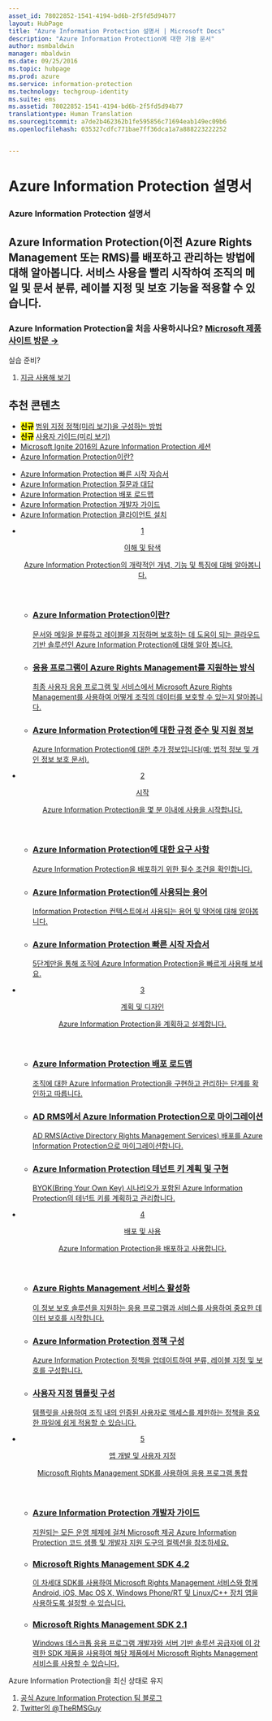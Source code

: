 ```yaml
---
asset_id: 78022852-1541-4194-bd6b-2f5fd5d94b77
layout: HubPage
title: "Azure Information Protection 설명서 | Microsoft Docs"
description: "Azure Information Protection에 대한 기술 문서"
author: msmbaldwin
manager: mbaldwin
ms.date: 09/25/2016
ms.topic: hubpage
ms.prod: azure
ms.service: information-protection
ms.technology: techgroup-identity
ms.suite: ems
ms.assetid: 78022852-1541-4194-bd6b-2f5fd5d94b77
translationtype: Human Translation
ms.sourcegitcommit: a7de2b462362b1fe595856c71694eab149ec09b6
ms.openlocfilehash: 035327cdfc771bae7ff36dca1a7a888223222252


---
```

# <a name="azure-information-protection-documentation"></a>Azure Information Protection 설명서
<article id="main">
    <section id="hero-content">
      <h1>Azure Information Protection 설명서</h1>
      <h2>Azure Information Protection(이전 Azure Rights Management 또는 RMS)를 배포하고 관리하는 방법에 대해 알아봅니다. 서비스 사용을 빨리 시작하여 조직의 메일 및 문서 분류, 레이블 지정 및 보호 기능을 적용할 수 있습니다.</h2>
      <h3>Azure Information Protection을 처음 사용하시나요? <a href="https://www.microsoft.com/en-us/cloud-platform/azure-information-protection" target="_blank">Microsoft 제품 사이트 방문 &rarr;</a></h3>
    </section>
    <aside class="alert section-border">
        <p>실습 준비?</p>
        <ol class="action-list">
            <li><a href="https://portal.office.com/Signup?&OfferId=A43415D3-404C-4df3-B31B-AAD28118A778&dl=INFORMATIONPROTECTION&ali=1#0" target="_blank" class="button-bordered button-translucent">지금 사용해 보기</a></li>
        </ol>
    </aside>
    <section id="featured" class="container">
      <h2 class="section-heading"><span class="icon icon-warning"></span> 추천 콘텐츠</h2>
      <div class="features row">
        <ul class="column column-half">
          <li><mark><b>신규</b></mark> <a href="./deploy-use/configure-policy-scope.md">범위 지정 정책(미리 보기)을 구성하는 방법</a></li>
          <li><mark><b>신규</b></mark> <a href="./rms-client/client-user-guide.md">사용자 가이드(미리 보기)</a></li>
          <li><a href="./understand-explore/what-is-information-protection.md#resources-for-azure-information-protection">Microsoft Ignite 2016의 Azure Information Protection 세션</a></li>
          <li><a href="./understand-explore/what-is-information-protection.md">Azure Information Protection이란?</a></li>
        </ul>
        <ul class="column column-half">
          <li><a href="./get-started/infoprotect-quick-start-tutorial.md">Azure Information Protection 빠른 시작 자습서</a></li>
          <li><a href="./get-started/faqs.md">Azure Information Protection 질문과 대답</a></li>
      <li><a href="./plan-design/deployment-roadmap.md">Azure Information Protection 배포 로드맵</a></li>
          <li><a href="./develop/developers-guide.md">Azure Information Protection 개발자 가이드</a></li>
          <li><a href="./rms-client/info-protect-client.md">Azure Information Protection 클라이언트 설치</a></li>
        </ul>
      </div>
    </section>
    <div id="journeys">
      <section class="container">
        <ul class="journeys-list">
          <li class="journey-step">
            <header class="journey-step-header row">
              <a href="./understand-explore/azure-rights-management.md">
                <div class="title column-third">
                  <span class="step-number">1</span>
                  <p>이해 및 탐색</p>
                </div>
                <p class="description column-two-thirds">Azure Information Protection의 개략적인 개념, 기능 및 특징에 대해 알아봅니다.</p>
              </a>
            </header>
            <section class="journey-step-elements content">
              <ul class="row">
                <li class="column-third">
                  <a href="./understand-explore/what-is-information-protection.md">
                    <h3>Azure Information Protection이란?</h3>
                    <p>문서와 메일을 분류하고 레이블을 지정하며 보호하는 데 도움이 되는 클라우드 기반 솔루션인 Azure Information Protection에 대해 알아 봅니다.</p>
                  </a>
                </li>
                <li class="column-third">
                  <a href="./understand-explore/applications-support.md">
                    <h3>응용 프로그램이 Azure Rights Management를 지원하는 방식</h3>
                    <p>최종 사용자 응용 프로그램 및 서비스에서 Microsoft Azure Rights Management를 사용하여 어떻게 조직의 데이터를 보호할 수 있는지 알아봅니다.</p>
                  </a>
                </li>
                <li class="column-third">
                  <a href="./understand-explore/compliance.md">
                    <h3>Azure Information Protection에 대한 규정 준수 및 지원 정보</h3>
                    <p>Azure Information Protection에 대한 추가 정보입니다(예: 법적 정보 및 개인 정보 보호 문서).</p>
                  </a>
                </li>
              </ul>
            </section>
          </li>
          <li class="journey-step">
            <header class="journey-step-header row">
              <a href="./get-started/requirements-azure-rms.md">
                <div class="title column-third">
                  <span class="step-number">2</span>
                  <p>시작</p>
                </div>
                <p class="description column-two-thirds">Azure Information Protection을 몇 분 이내에 사용을 시작합니다.</p>
              </a>
            </header>
            <section class="journey-step-elements content">
              <ul class="row">
                <li class="column-third">
                  <a href="./get-started/requirements-azure-rms.md">
                    <h3>Azure Information Protection에 대한 요구 사항</h3>
                    <p>Azure Information Protection을 배포하기 위한 필수 조건을 확인합니다.</p>
                  </a>
                </li>
                <li class="column-third">
                  <a href="./get-started/terminology.md">
                    <h3>Azure Information Protection에 사용되는 용어</h3>
                    <p>Information Protection 컨텍스트에서 사용되는 용어 및 약어에 대해 알아봅니다.</p>
                  </a>
                </li>
                <li class="column-third">
                  <a href="./get-started/quick-start-tutorial.md">
                    <h3>Azure Information Protection 빠른 시작 자습서</h3>
                    <p>5단계만을 통해 조직에 Azure Information Protection을 빠르게 사용해 보세요.</p>
                  </a>
                </li>
              </ul>
            </section>
          </li>
          <li class="journey-step">
            <header class="journey-step-header row">
              <a href="./plan-design/deployment-roadmap.md">
                <div class="title column-third">
                  <span class="step-number"> 3</span>
                  <p>계획 및 디자인</p>
                </div>
                <p class="description column-two-thirds">Azure Information Protection을 계획하고 설계합니다.</p>
              </a>
            </header>
            <section class="journey-step-elements content">
              <ul class="row">
                <li class="column-third">
                  <a href="./plan-design/deployment-roadmap.md">
                    <h3>Azure Information Protection 배포 로드맵</h3>
                    <p>조직에 대한 Azure Information Protection을 구현하고 관리하는 단계를 확인하고 따릅니다.</p>
                  </a>
                </li>
                <li class="column-third">
                  <a href="./plan-design/migrate-from-ad-rms-to-azure-rms.md">
                    <h3>AD RMS에서 Azure Information Protection으로 마이그레이션</h3>
                    <p>AD RMS(Active Directory Rights Management Services) 배포를 Azure Information Protection으로 마이그레이션합니다.</p>
                  </a>
                </li>
                <li class="column-third">
                  <a href="./plan-design/plan-implement-tenant-key.md">
                    <h3>Azure Information Protection 테넌트 키 계획 및 구현</h3>
                    <p>BYOK(Bring Your Own Key) 시나리오가 포함된 Azure Information Protection의 테넌트 키를 계획하고 관리합니다.</p>
                  </a>
                </li>
              </ul>
            </section>
          </li>
          <li class="journey-step">
            <header class="journey-step-header row">
              <a href="./deploy-use/activate-service.md">
                <div class="title column-third">
                  <span class="step-number"> 4</span>
                  <p>배포 및 사용</p>
                </div>
                <p class="description column-two-thirds">Azure Information Protection을 배포하고 사용합니다.</p>
              </a>
            </header>
            <section class="journey-step-elements content">
              <ul class="row">
                 <li class="column-third">
                 <a href="./deploy-use/activate-service.md">
                    <h3>Azure Rights Management 서비스 활성화</h3>
                    <p>이 정보 보호 솔루션을 지원하는 응용 프로그램과 서비스를 사용하여 중요한 데이터 보호를 시작합니다.</p>
                  </a>
                </li>
                <li class="column-third">
                  <a href="./deploy-use/configure-applications.md">
                    <h3>Azure Information Protection 정책 구성</h3>
                    <p>Azure Information Protection 정책을 업데이트하여 분류, 레이블 지정 및 보호를 구성합니다.</p>
                </li>
                <li class="column-third">
                  <a href="./deploy-use/configure-custom-templates.md">
                    <h3>사용자 지정 템플릿 구성</h3>
                    <p>템플릿을 사용하여 조직 내의 인증된 사용자로 액세스를 제한하는 정책을 중요한 파일에 쉽게 적용할 수 있습니다.</p>
                 </a>
                 </a>
                </li>
              </ul>
            </section>
          </li>
          <li class="journey-step">
            <header class="journey-step-header row">
              <a href="./develop/developers-guide.md">
                <div class="title column-third">
                  <span class="step-number"> 5</span>
                  <p>앱 개발 및 사용자 지정</p>
                </div>
                <p class="description column-two-thirds">Microsoft Rights Management SDK를 사용하여 응용 프로그램 통합</p>
              </a>
            </header>
            <section class="journey-step-elements content">
              <ul class="row">
                <li class="column-third">
                  <a href="./develop/developers-guide.md">
                    <h3>Azure Information Protection 개발자 가이드</h3>
                    <p>지원되는 모든 운영 체제에 걸쳐 Microsoft 제공 Azure Information Protection 코드 샘플 및 개발자 지원 도구의 컬렉션을 참조하세요.</p>
                  </a>
                </li>
                <li class="column-third">
                  <a href="./develop/active-directory-rights-management-services-multi-platform-thin-client-sdk-portal.md">
                    <h3>Microsoft Rights Management SDK 4.2</h3>
                    <p>이 차세대 SDK를 사용하여 Microsoft Rights Management 서비스와 함께 Android, iOS, Mac OS X, Windows Phone/RT 및 Linux/C++ 장치 앱을 사용하도록 설정할 수 있습니다.</p>
                  </a>
                </li>
                <li class="column-third">
                  <a href="./develop/microsoft-information-protection-and-control-client-portal.md">
                    <h3>Microsoft Rights Management SDK 2.1</h3>
                    <p>Windows 데스크톱 응용 프로그램 개발자와 서버 기반 솔루션 공급자에 이 강력한 SDK 제품을 사용하여 해당 제품에서 Microsoft Rights Management 서비스를 사용할 수 있습니다.</p>
                  </a>
                </li>
              </ul>
            </section>
         </ul>
      </section>
    </div>
    <aside class="alert alert-social">
      <p>Azure Information Protection을 최신 상태로 유지 <ol class="action-list">
        <li><a href="http://blogs.technet.com/b/rms/" target="_blank" class="button-bordered button-translucent">공식 Azure Information Protection 팀 블로그</a></li>
        <li><a href="https://twitter.com/TheRMSGuy" target="_blank" class="button-bordered button-translucent">Twitter의 @TheRMSGuy</a></li>
      </ol>
    </aside>
</article>



<!--HONumber=Dec16_HO2-->


